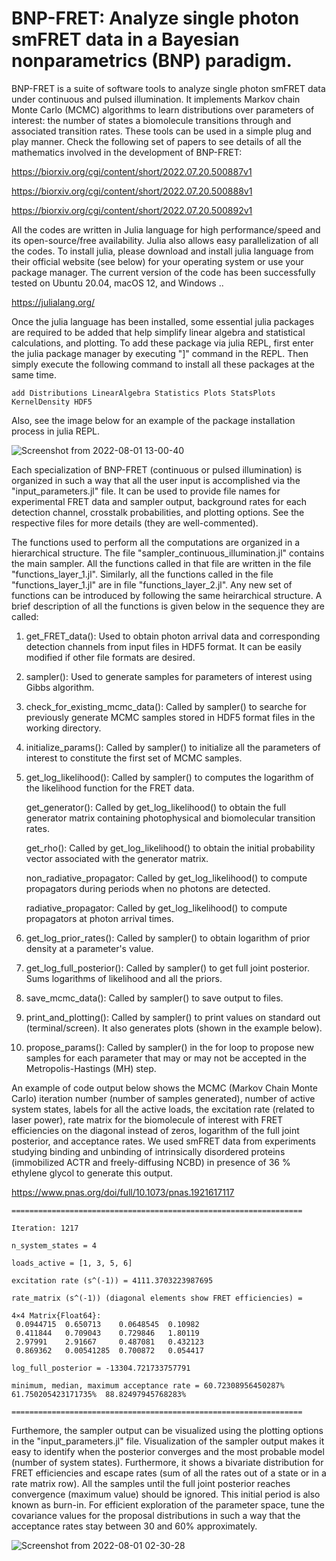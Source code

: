 # BNP-FRET: Analyze single photon smFRET data in a Bayesian nonparametrics (BNP) paradigm.

BNP-FRET is a suite of software tools to analyze single photon smFRET data under continuous and pulsed illumination. It implements Markov chain Monte Carlo (MCMC) algorithms to learn distributions over parameters of interest: the number of states a biomolecule transitions through and associated transition rates. These tools can be used in a simple plug and play manner. Check the following set of papers to see details of all the mathematics involved in the development of BNP-FRET:

https://biorxiv.org/cgi/content/short/2022.07.20.500887v1

https://biorxiv.org/cgi/content/short/2022.07.20.500888v1

https://biorxiv.org/cgi/content/short/2022.07.20.500892v1

All the codes are written in Julia language for high performance/speed and its open-source/free availability. Julia also allows easy parallelization of all the codes. To install julia, please download and install julia language from their official website (see below) for your operating system or use your package manager. The current version of the code has been successfully tested on Ubuntu 20.04, macOS 12, and Windows ..

https://julialang.org/

Once the julia language has been installed, some essential julia packages are required to be added that help simplify linear algebra and statistical calculations, and plotting. To add these package via julia REPL, first enter the julia package manager by executing "]" command in the REPL. Then simply execute the following command to install all these packages at the same time. 

```add Distributions LinearAlgebra Statistics Plots StatsPlots KernelDensity HDF5```

Also, see the image below for an example of the package installation process in julia REPL.

![Screenshot from 2022-08-01 13-00-40](https://user-images.githubusercontent.com/87823118/182234995-db174ea5-3157-4b8c-98b9-dd0aeabc4399.png)


Each specialization of BNP-FRET (continuous or pulsed illumination) is organized in such a way that all the user input is accomplished via the "input_parameters.jl" file. It can be used to provide file names for experimental FRET data and sampler output, background rates for each detection channel, crosstalk probabilities, and plotting options. See the respective files for more details (they are well-commented).

The functions used to perform all the computations are organized in a hierarchical structure. The file "sampler_continuous_illumination.jl" contains the main sampler. All the functions called in that file are written in the file "functions_layer_1.jl". Similarly, all the functions called in the file "functions_layer_1.jl" are in file "functions_layer_2.jl". Any new set of functions can be introduced by following the same heirarchical structure. A brief description of all the functions is given below in the sequence they are called:

1. get_FRET_data(): Used to obtain photon arrival data and corresponding detection channels from input files in HDF5 format. It can be easily modified if other file formats are desired.

2. sampler(): Used to generate samples for parameters of interest using Gibbs algorithm.

3. check_for_existing_mcmc_data(): Called by sampler() to searche for previously generate MCMC samples stored in HDF5 format files in the working directory.

4. initialize_params(): Called by sampler() to initialize all the parameters of interest to constitute the first set of MCMC samples.

5. get_log_likelihood(): Called by sampler() to computes the logarithm of the likelihood function for the FRET data.

   get_generator(): Called by get_log_likelihood() to obtain the full generator matrix containing photophysical and biomolecular transition rates.
   
   get_rho(): Called by get_log_likelihood() to obtain the initial probability vector associated with the generator matrix.
   
   non_radiative_propagator: Called by get_log_likelihood() to compute propagators during periods when no photons are detected.
   
   radiative_propagator: Called by get_log_likelihood() to compute propagators at photon arrival times.

6. get_log_prior_rates(): Called by sampler() to obtain logarithm of prior density at a parameter's value.

7. get_log_full_posterior(): Called by sampler() to get full joint posterior. Sums logarithms of likelihood and all the priors.

8. save_mcmc_data(): Called by sampler() to save output to files.

9. print_and_plotting(): Called by sampler() to print values on standard out (terminal/screen). It also generates plots (shown in the example below).

10. propose_params(): Called by sampler() in the for loop to propose new samples for each parameter that may or may not be accepted in the Metropolis-Hastings (MH) step.



An example of code output below shows the MCMC (Markov Chain Monte Carlo) iteration number (number of samples generated), number of active system states, labels for all the active loads, the excitation rate (related to laser power), rate matrix for the biomolecule of interest with FRET efficiencies on the diagonal instead of zeros, logarithm of the full joint posterior, and acceptance rates. We used smFRET data from experiments studying binding and unbinding of intrinsically disordered proteins (immobilized ACTR and freely-diffusing NCBD) in presence of 36 % ethylene glycol to generate this output.

https://www.pnas.org/doi/full/10.1073/pnas.1921617117


```
=================================================================
 
Iteration: 1217
 
n_system_states = 4
 
loads_active = [1, 3, 5, 6]
 
excitation rate (s^(-1)) = 4111.3703223987695
 
rate_matrix (s^(-1)) (diagonal elements show FRET efficiencies) =
 
4×4 Matrix{Float64}:
 0.0944715  0.650713    0.0648545  0.10982
 0.411844   0.709043    0.729846   1.80119
 2.97991    2.91667     0.487081   0.432123
 0.869362   0.00541285  0.700872   0.054417 
 
log_full_posterior = -13304.721733757791
 
minimum, median, maximum acceptance rate = 60.72308956450287%  61.750205423171735%  88.82497945768283%  
 
=================================================================
```






Furthemore, the sampler output can be visualized using the plotting options in the "input_parameters.jl" file. Visualization of the sampler output makes it easy to identify when the posterior converges and the most probable model (number of system states). Furthermore, it shows a bivariate distribution for FRET efficiencies and escape rates (sum of all the rates out of a state or in a rate matrix row). All the samples until the full joint posterior reaches convergence (maximum value) should be ignored. This initial period is also known as burn-in. For efficient exploration of the parameter space, tune the covariance values for the proposal distributions in such a way that the acceptance rates stay between 30 and 60% approximately.


![Screenshot from 2022-08-01 02-30-28](https://user-images.githubusercontent.com/87823118/182118887-f2f7426d-0508-4e8f-8bf3-dd0846466f22.png)


